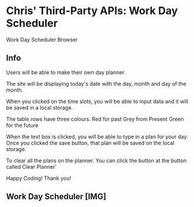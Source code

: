 # Chris' Third-Party APIs: Work Day Scheduler

Work Day Scheduler Browser

## Info

Users will be able to make their own day planner. 

The site will be displaying today's date with the day, month and day of the month.

When you clicked on the time slots, you will be able to input data and it will be saved in a local storage. 

The table rows have three colours. 
 Red for past
 Grey from Present 
 Green for the future

When the text box is clicked, you will be able to type in a plan for your day. Once you clicked the save button, that plan will be saved on the local storage.

To clear all the plans on the planner. You can click the button at the button called Clear Planner'

Happy Coding! Thank you!

## Work Day Scheduler [IMG]